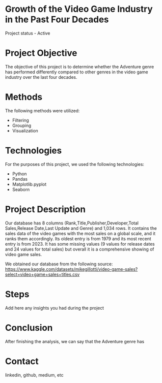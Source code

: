 # Growth of the Video Game Industry in the Past Four Decades
Project status - Active 

# Project Objective
The objective of this project is to determine whether the Adventure genre has performed differently compared to other genres in the video game industry over the last four decades.

# Methods
The following methods were utilized:
* Filtering
* Grouping
* Visualization

# Technologies
For the purposes of this project, we used the following technologies:
* Python
* Pandas
* Matplotlib.pyplot 
* Seaborn 
   

# Project Description
Our database has 8 columns (Rank,Title,Publisher,Developer,Total Sales,Release Date,Last Update and Genre) and 1,034 rows. It contains the sales data of the video games with the most sales on a global scale, and it ranks them accordingly. Its oldest entry is from 1979 and its most recent entry is from 2023. It has some missing values (9 values for release dates and 24 values for total sales) but overall it is a comprehensive showing of video game sales. 

We obtained our database from the following source: https://www.kaggle.com/datasets/mikegillotti/video-game-sales?select=video+game+sales+titles.csv

# Steps
Add here any insights you had during the project

# Conclusion
After finishing the analysis, we can say that the Adventure genre has 
# Contact
linkedin, github, medium, etc
